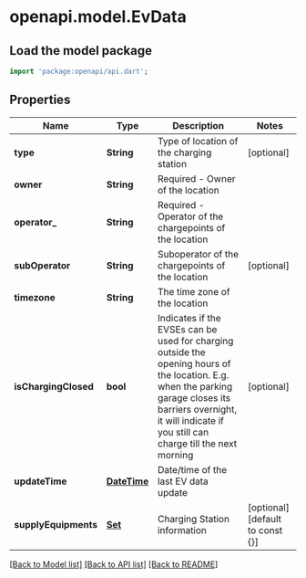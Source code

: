 # openapi.model.EvData

## Load the model package
```dart
import 'package:openapi/api.dart';
```

## Properties
Name | Type | Description | Notes
------------ | ------------- | ------------- | -------------
**type** | **String** | Type of location of the charging station | [optional] 
**owner** | **String** | Required - Owner of the location | 
**operator_** | **String** | Required - Operator of the chargepoints of the location  | 
**subOperator** | **String** | Suboperator of the chargepoints of the location | [optional] 
**timezone** | **String** | The time zone of the location | 
**isChargingClosed** | **bool** | Indicates if the EVSEs can be used for charging outside the opening hours of the location. E.g. when the parking garage closes its barriers overnight, it will indicate if you still can charge till the next morning | [optional] 
**updateTime** | [**DateTime**](DateTime.md) | Date/time of the last EV data update | 
**supplyEquipments** | [**Set<EvSupplyEquipment>**](EvSupplyEquipment.md) | Charging Station information | [optional] [default to const {}]

[[Back to Model list]](../README.md#documentation-for-models) [[Back to API list]](../README.md#documentation-for-api-endpoints) [[Back to README]](../README.md)


